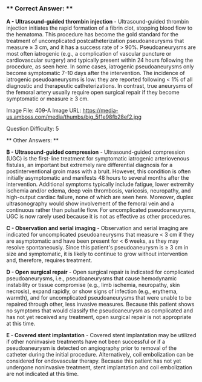 ### ** Correct Answer: **

**A - Ultrasound-guided thrombin injection** - Ultrasound-guided thrombin injection initiates the rapid formation of a fibrin clot, stopping blood flow to the hematoma. This procedure has become the gold standard for the treatment of uncomplicated postcatheterization pseudoaneurysms that measure ≥ 3 cm, and it has a success rate of > 90%. Pseudoaneurysms are most often iatrogenic (e.g., a complication of vascular puncture or cardiovascular surgery) and typically present within 24 hours following the procedure, as seen here. In some cases, iatrogenic pseudoaneurysms only become symptomatic 7–10 days after the intervention. The incidence of iatrogenic pseudoaneurysms is low: they are reported following < 1% of all diagnostic and therapeutic catheterizations. In contrast, true aneurysms of the femoral artery usually require open surgical repair if they become symptomatic or measure ≥ 3 cm.

Image File: 409-A
Image URL: https://media-us.amboss.com/media/thumbs/big_5f1e98fb28ef2.jpg

Question Difficulty: 5

** Other Answers: **

**B - Ultrasound-guided compression** - Ultrasound-guided compression (UGC) is the first-line treatment for symptomatic iatrogenic arteriovenous fistulas, an important but extremely rare differential diagnosis for a postinterventional groin mass with a bruit. However, this condition is often initially asymptomatic and manifests 48 hours to several months after the intervention. Additional symptoms typically include fatigue, lower extremity ischemia and/or edema, deep vein thrombosis, varicosis, neuropathy, and high-output cardiac failure, none of which are seen here. Moreover, duplex ultrasonography would show involvement of the femoral vein and a continuous rather than pulsatile flow. For uncomplicated pseudoaneurysms, UGC is now rarely used because it is not as effective as other procedures.

**C - Observation and serial imaging** - Observation and serial imaging are indicated for uncomplicated pseudoaneurysms that measure < 3 cm if they are asymptomatic and have been present for < 6 weeks, as they may resolve spontaneously. Since this patient's pseudoaneurysm is ≥ 3 cm in size and symptomatic, it is likely to continue to grow without intervention and, therefore, requires treatment.

**D - Open surgical repair** - Open surgical repair is indicated for complicated pseudoaneurysms, i.e., pseudoaneurysms that cause hemodynamic instability or tissue compromise (e.g., limb ischemia, neuropathy, skin necrosis), expand rapidly, or show signs of infection (e.g., erythema, warmth), and for uncomplicated pseudoaneurysms that were unable to be repaired through other, less invasive measures. Because this patient shows no symptoms that would classify the pseudoaneurysm as complicated and has not yet received any treatment, open surgical repair is not appropriate at this time.

**E - Covered stent implantation** - Covered stent implantation may be utilized if other noninvasive treatments have not been successful or if a pseudoaneurysm is detected on angiography prior to removal of the catheter during the initial procedure. Alternatively, coil embolization can be considered for endovascular therapy. Because this patient has not yet undergone noninvasive treatment, stent implantation and coil embolization are not indicated at this time.

